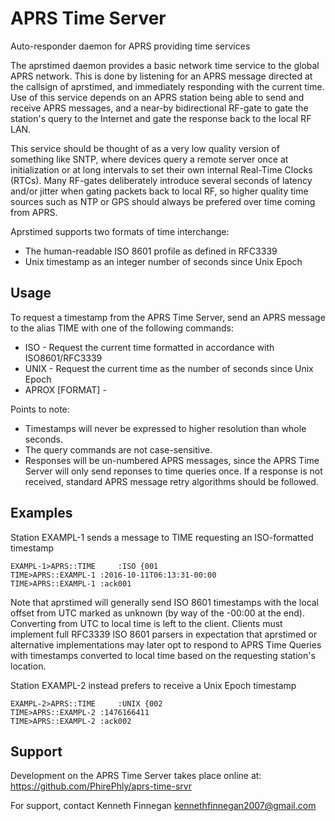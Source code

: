 # APRS Time Server
Auto-responder daemon for APRS providing time services 

The aprstimed daemon provides a basic network time service to the global APRS
network. This is done by listening for an APRS message directed at the
callsign of aprstimed, and immediately responding with the current time.
Use of this service depends on an APRS station being able to send and receive
APRS messages, and a near-by bidirectional RF-gate to gate the station's query
to the Internet and gate the response back to the local RF LAN.

This service should be thought of as a very low quality version of something
like SNTP, where devices query a remote server once at initialization or at
long intervals to set their own internal Real-Time Clocks (RTCs).
Many RF-gates deliberately introduce several seconds of latency and/or jitter
when gating packets back to local RF, so higher quality time sources such as
NTP or GPS should always be prefered over time coming from APRS.

Aprstimed supports two formats of time interchange:
* The human-readable ISO 8601 profile as defined in RFC3339
* Unix timestamp as an integer number of seconds since Unix Epoch

## Usage

To request a timestamp from the APRS Time Server, send an APRS message to the
alias TIME with one of the following commands:
* ISO - Request the current time formatted in accordance with ISO8601/RFC3339
* UNIX - Request the current time as the number of seconds since Unix Epoch
* APROX [FORMAT] - 

Points to note:
* Timestamps will never be expressed to higher resolution than whole seconds.
* The query commands are not case-sensitive.
* Responses will be un-numbered APRS messages, since the APRS Time Server
will only send reponses to time queries once. If a response is not received,
standard APRS message retry algorithms should be followed.

## Examples

Station EXAMPL-1 sends a message to TIME requesting an ISO-formatted timestamp
```
EXAMPL-1>APRS::TIME     :ISO {001
TIME>APRS::EXAMPL-1 :2016-10-11T06:13:31-00:00
TIME>APRS::EXAMPL-1 :ack001
```
Note that aprstimed will generally send ISO 8601 timestamps with the local 
offset from UTC marked as unknown (by way of the -00:00 at the end).
Converting from UTC to local time is left to the client.
Clients must implement full RFC3339 ISO 8601 parsers in expectation that
aprstimed or alternative implementations may later opt to respond to APRS
Time Queries with timestamps converted to local time based on the requesting
station's location.

Station EXAMPL-2 instead prefers to receive a Unix Epoch timestamp
```
EXAMPL-2>APRS::TIME     :UNIX {002
TIME>APRS::EXAMPL-2 :1476166411
TIME>APRS::EXAMPL-2 :ack002
```

## Support

Development on the APRS Time Server takes place online at:
https://github.com/PhirePhly/aprs-time-srvr

For support, contact Kenneth Finnegan <kennethfinnegan2007@gmail.com>

